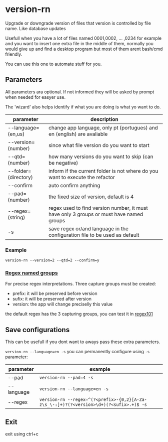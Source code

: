 # version-rn
Upgrade or downgrade version of files that version is controlled by file name. Like database updates

Usefull when you have a lot of files named 0001,0002, ... ,0234 for example 
and you want to insert one extra file in the middle of them, normally you would give up and
find a desktop program but most of them arent bash/cmd friendly.

You can use this one to automate stuff for you.

## Parameters
All parameters ara optional. If not informed they will be asked by prompt when needed for easyer use.

The 'wizard' also helps identify if what you are doing is what yo want to do.

| parameter | description |
| --------- | ----------- |
| --language=(en,us)  | change app language, only pt (portugues) and en (english) are avaliable |
| --version=(number) | since what file version do you want to start | 
| --qtd=(number) | how many versions do you want to skip (can be negative) |
| --folder=(directory) | inform if the current folder is not where do you want to execute the refactor |
| --confirm | auto confirm anything |
| --pad=(number) | the fixed size of version, default is 4 |
| --regex=(string) | regex used to find version number, it must have only 3 groups or must have named groups |
| -s | save regex or/and language in the configuration file to be used as default |

### Example
`version-rn --version=2 --qtd=2 --confirm=y`

### [Regex named groups](https://github.com/tc39/proposal-regexp-named-groups)
For precise regex interpretations. Three capture groups must be created:
- prefix: it will be preserved before version
- sufix: it will be preserved after version
- version: the app will change preciselly this value

the default regex has the 3 capturing groups, you can test it in [regex101](https://regex101.com/r/AwBP0Z/1)

## Save configurations
This can be usefull if you dont want to aways pass these extra parameters.

`version-rn --language=en -s`
you can permanently configure using `-s` parameter:


| parameter | example |
| --------- | ------  |
| --pad     |  `version-rn --pad=4 -s`       |
| --language | `version-rn --language=en -s`  |
| --regex |`version-rn --regex=^(?<prefix>-{0,2}[A-Za-z\s_\-:]+)?(?<version>\d+)(?<sufix>.+)$ -s`  |

## Exit
exit using ctrl+c